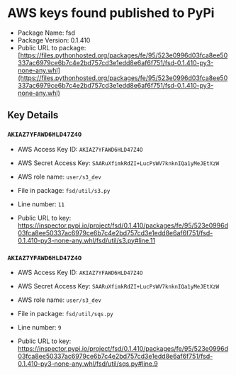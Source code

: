 # AWS keys found published to PyPi

* Package Name: fsd
* Package Version: 0.1.410
* Public URL to package: [https://files.pythonhosted.org/packages/fe/95/523e0996d03fca8ee50337ac6979ce6b7c4e2bd757cd3e1edd8e6af6f751/fsd-0.1.410-py3-none-any.whl](https://files.pythonhosted.org/packages/fe/95/523e0996d03fca8ee50337ac6979ce6b7c4e2bd757cd3e1edd8e6af6f751/fsd-0.1.410-py3-none-any.whl)

## Key Details

### `AKIAZ7YFAWD6HLD47Z4O`

* AWS Access Key ID: `AKIAZ7YFAWD6HLD47Z4O`
* AWS Secret Access Key: `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` 
* AWS role name: `user/s3_dev`
* File in package: `fsd/util/s3.py`
* Line number: `11`

* Public URL to key: https://inspector.pypi.io/project/fsd/0.1.410/packages/fe/95/523e0996d03fca8ee50337ac6979ce6b7c4e2bd757cd3e1edd8e6af6f751/fsd-0.1.410-py3-none-any.whl/fsd/util/s3.py#line.11



### `AKIAZ7YFAWD6HLD47Z4O`

* AWS Access Key ID: `AKIAZ7YFAWD6HLD47Z4O`
* AWS Secret Access Key: `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` 
* AWS role name: `user/s3_dev`
* File in package: `fsd/util/sqs.py`
* Line number: `9`

* Public URL to key: https://inspector.pypi.io/project/fsd/0.1.410/packages/fe/95/523e0996d03fca8ee50337ac6979ce6b7c4e2bd757cd3e1edd8e6af6f751/fsd-0.1.410-py3-none-any.whl/fsd/util/sqs.py#line.9


